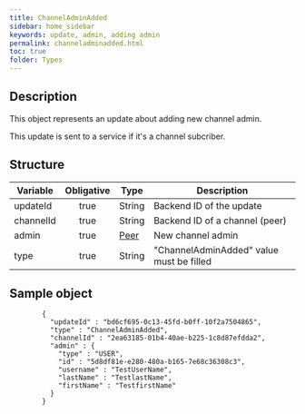 ```yaml
---
title: ChannelAdminAdded
sidebar: home_sidebar
keywords: update, admin, adding admin
permalink: channeladminadded.html
toc: true
folder: Types
---
```


## Description

<p> This object represents an update about adding new channel admin.
</p>
<p> This update is sent to a  service if it's a channel subcriber.
</p>

## Structure

| Variable  | Obligative  |Type| Description
|---|:---:|---|---|
| updateId  | true |String| Backend ID of the update |
| channelId  | true |String| Backend ID of a channel (peer) |
| admin  | true |[Peer](https://btsdigital.github.io/bot-api-contract/peer.html)| New channel admin |
| type  | true | String | "ChannelAdminAdded" value must be filled

## Sample object

```
		{
          "updateId" : "bd6cf695-0c13-45fd-b0ff-10f2a7504865",
          "type" : "ChannelAdminAdded",
          "channelId" : "2ea63185-01b4-40ae-b225-1c8d87efdda2",
          "admin" : {
            "type" : "USER",
            "id" : "5d8df81e-e280-480a-b165-7e68c36308c3",
            "username" : "TestUserName",
            "lastName" : "TestlastName",
            "firstName" : "TestfirstName"
          }
        }
```


